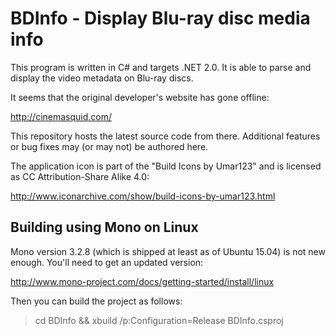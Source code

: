 BDInfo - Display Blu-ray disc media info
========================================

This program is written in C# and targets .NET 2.0.  It is able to parse and display the video metadata on Blu-ray discs.

It seems that the original developer's website has gone offline:

http://cinemasquid.com/

This repository hosts the latest source code from there.  Additional features or bug fixes may (or may not) be authored here.

The application icon is part of the "Build Icons by Umar123" and is licensed as CC Attribution-Share Alike 4.0:

http://www.iconarchive.com/show/build-icons-by-umar123.html


Building using Mono on Linux
----------------------------

Mono version 3.2.8 (which is shipped at least as of Ubuntu 15.04) is not new enough.  You'll need to get an updated version:

http://www.mono-project.com/docs/getting-started/install/linux

Then you can build the project as follows:

> cd BDInfo && xbuild /p:Configuration=Release BDInfo.csproj
